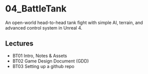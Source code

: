 # 04_BattleTank
An open-world head-to-head tank fight with simple AI, terrain, and advanced control system in Unreal 4.

## Lectures
* BT01 Intro, Notes & Assets
* BT02 Game Design Document (GDD)
* BT03 Setting up a github repo